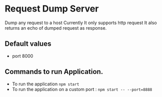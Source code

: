 # Request Dump Server
Dump any request to a host
Currently It only supports http request
It also returns an echo of dumped request as response.

## Default values
  - port 8000
## Commands to run Application.
  -  To run the application   ```npm start ```
  - To run the application on a custom port :  ```npm start -- --port=8888``` 
